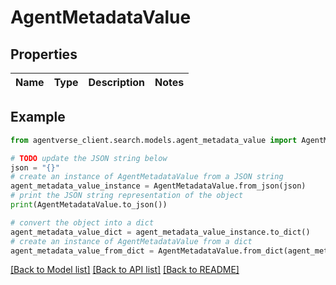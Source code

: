 # AgentMetadataValue


## Properties

Name | Type | Description | Notes
------------ | ------------- | ------------- | -------------

## Example

```python
from agentverse_client.search.models.agent_metadata_value import AgentMetadataValue

# TODO update the JSON string below
json = "{}"
# create an instance of AgentMetadataValue from a JSON string
agent_metadata_value_instance = AgentMetadataValue.from_json(json)
# print the JSON string representation of the object
print(AgentMetadataValue.to_json())

# convert the object into a dict
agent_metadata_value_dict = agent_metadata_value_instance.to_dict()
# create an instance of AgentMetadataValue from a dict
agent_metadata_value_from_dict = AgentMetadataValue.from_dict(agent_metadata_value_dict)
```
[[Back to Model list]](../README.md#documentation-for-models) [[Back to API list]](../README.md#documentation-for-api-endpoints) [[Back to README]](../README.md)


